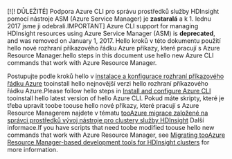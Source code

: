 <span data-ttu-id="f9404-101">[!</span><span class="sxs-lookup"><span data-stu-id="f9404-101">[!</span></span> <span data-ttu-id="f9404-102">DŮLEŽITÉ] Podpora Azure CLI pro správu prostředků služby HDInsight pomocí nástroje ASM (Azure Service Manager) je **zastaralá** a k 1. lednu 2017 jsme ji odebrali.</span><span class="sxs-lookup"><span data-stu-id="f9404-102">IMPORTANT] Azure CLI support for managing HDInsight resources using Azure Service Manager (ASM) is **deprecated**, and was removed on January 1, 2017.</span></span> <span data-ttu-id="f9404-103">Hello kroků v této dokumentu použití hello nové rozhraní příkazového řádku Azure příkazy, které pracují s Azure Resource Manager.</span><span class="sxs-lookup"><span data-stu-id="f9404-103">hello steps in this document use hello new Azure CLI commands that work with Azure Resource Manager.</span></span>

<span data-ttu-id="f9404-104">Postupujte podle kroků hello v [instalace a konfigurace rozhraní příkazového řádku Azure](../articles/cli-install-nodejs.md) tooinstall hello nejnovější verzi hello rozhraní příkazového řádku Azure.</span><span class="sxs-lookup"><span data-stu-id="f9404-104">Please follow hello steps in [Install and configure Azure CLI](../articles/cli-install-nodejs.md) tooinstall hello latest version of hello Azure CLI.</span></span> <span data-ttu-id="f9404-105">Pokud máte skripty, které je třeba upravit toobe toouse hello nové příkazy, které pracují s Azure Resource Managerem najdete v tématu [tooAzure migrace založené na správci prostředků vývoj nástroje pro clustery služby HDInsight](../articles/hdinsight/hdinsight-hadoop-development-using-azure-resource-manager.md) Další informace.</span><span class="sxs-lookup"><span data-stu-id="f9404-105">If you have scripts that need toobe modified toouse hello new commands that work with Azure Resource Manager, see [Migrating tooAzure Resource Manager-based development tools for HDInsight clusters](../articles/hdinsight/hdinsight-hadoop-development-using-azure-resource-manager.md) for more information.</span></span>


